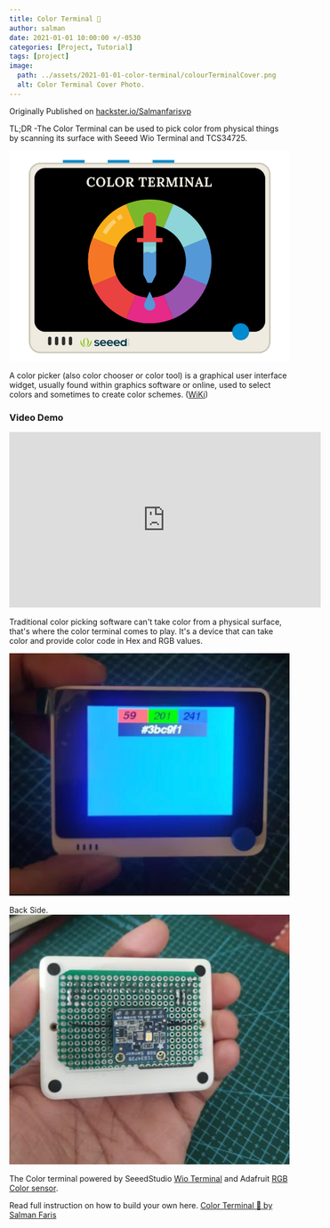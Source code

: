 ```yaml
---
title: Color Terminal 🎨
author: salman
date: 2021-01-01 10:00:00 +/-0530
categories: [Project, Tutorial]
tags: [project]
image:
  path: ../assets/2021-01-01-color-terminal/colourTerminalCover.png
  alt: Color Terminal Cover Photo.
---
```

Originally Published on [hackster.io/Salmanfarisvp](https://www.hackster.io/Salmanfarisvp/color-terminal-7d6650)

TL;DR -The Color Terminal can be used to pick color from physical things by scanning its surface with Seeed Wio Terminal and TCS34725.

![Color Terminal Cover Photo](../assets/2021-01-01-color-terminal/colourTerminalCover.png)

A color picker (also color chooser or color tool) is a graphical user interface widget, usually found within graphics software or online, used to select colors and sometimes to create color schemes. ([WiKi](https://en.wikipedia.org/wiki/Color_picker))


### Video Demo
<iframe width="560" height="315" src="https://www.youtube.com/embed/4GgjbHjRpiM?si=G4bQWjnUOvtLkvAS" title="YouTube video player" frameborder="0" allow="accelerometer; autoplay; clipboard-write; encrypted-media; gyroscope; picture-in-picture; web-share" referrerpolicy="strict-origin-when-cross-origin" allowfullscreen></iframe>

Traditional color picking software can't take color from a physical surface, that's where the color terminal comes to play. It's a device that can take color and provide color code in Hex and RGB values.


![Color Terminal in Action](../assets/2021-01-01-color-terminal/ColorTerminal1.jpg)

Back Side.
![olor Terminal Backside](../assets/2021-01-01-color-terminal/ColorTerminal2.jpg)


The Color terminal powered by SeeedStudio [Wio Terminal](https://www.seeedstudio.com/Wio-Terminal-p-4509.html) and Adafruit [RGB Color sensor](https://www.adafruit.com/product/1334).

Read full instruction on how to build your own here. [Color Terminal 🎨 by Salman Faris](https://www.hackster.io/Salmanfarisvp/color-terminal-7d6650)





